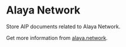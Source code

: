 # Alaya Network

 Store AIP documents related to Alaya Network.  

 Get more information from [alaya.network](www.alaya.network).

